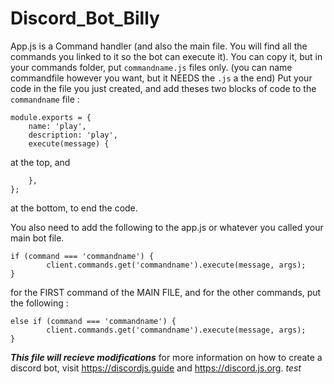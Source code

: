 # Discord_Bot_Billy
App.js is a Command handler (and also the main file. You will find all the commands you linked to it so the bot can execute it). You can copy it, but in your commands folder, put `commandname.js`  files only. (you can name commandfile however you want, but it NEEDS the `.js` a the end) Put your code in the file you just created, and add theses two blocks of code to the `commandname` file : 
```
module.exports = {
    name: 'play',
    description: 'play',
    execute(message) {
```

at the top, and
```
    },
};
```
at the bottom, to end the code.

You also need to add the following to the app.js or whatever you called your main bot file.
```
if (command === 'commandname') {
		client.commands.get('commandname').execute(message, args);
}
```
for the FIRST command of the MAIN FILE, and for the other commands, put the following :
```
else if (command === 'commandname') {
		client.commands.get('commandname').execute(message, args);
}
```

***This file will recieve modifications***
for more information on how to create a discord bot, visit https://discordjs.guide and https://discord.js.org.
_*test*_
